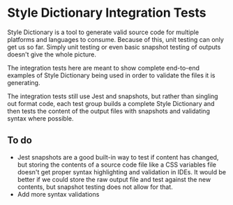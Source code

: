 # Style Dictionary Integration Tests

Style Dictionary is a tool to generate valid source code for multiple platforms and languages to consume. Because of this, unit testing can only get us so far. Simply unit testing or even basic snapshot testing of outputs doesn't give the whole picture. 

The integration tests here are meant to show complete end-to-end examples of Style Dictionary being used in order to validate the files it is generating. 

The integration tests still use Jest and snapshots, but rather than singling out format code, each test group builds a complete Style Dictionary and then tests the content of the output files with snapshots and validating syntax where possible.

## To do

* Jest snapshots are a good built-in way to test if content has changed, but storing the contents of a source code file like a CSS variables file doesn't get proper syntax highlighting and validation in IDEs. It would be better if we could store the raw output file and test against the new contents, but snapshot testing does not allow for that.
* Add more syntax validations